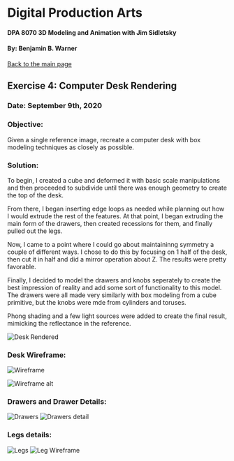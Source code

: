 # Digital Production Arts
#### DPA 8070 3D Modeling and Animation with Jim Sidletsky
#### By: Benjamin B. Warner

[Back to the main page](https://benwarnerdigitalarts.github.io/3Dworks/)

## Exercise 4: Computer Desk Rendering
### Date: September 9th, 2020

### Objective:
Given a single reference image, recreate a computer desk with box modeling techniques as closely as possible.

### Solution:
To begin, I created a cube and deformed it with basic scale manipulations and then proceeded to subdivide until there was enough geometry to create the top of the desk.

From there, I began inserting edge loops as needed while planning out how I would extrude the rest of the features. At that point, I began extruding the main form of the drawers, then created recessions for them, and finally pulled out the legs.

Now, I came to a point where I could go about maintaininng symmetry a couple of different ways. I chose to do this by focusing on 1 half of the desk, then cut it in half and did a mirror operation about Z. The results were pretty favorable.

Finally, I decided to model the drawers and knobs seperately to create the best impression of reality and add some sort of functionality to this model.  The drawers were all made very similarly with box modeling from a cube primitive, but the knobs were mde from cylinders and toruses.

Phong shading and a few light sources were added to create the final result, mimicking the reflectance in the reference.

![Desk Rendered](https://benwarnerdigitalarts.github.io/3Dworks/dpa8070/deskRender/images/deskRendered.PNG)

### Desk Wireframe:
![Wireframe](https://benwarnerdigitalarts.github.io/3Dworks/dpa8070/deskRender/images/deskWireframe.PNG)

![Wireframe alt](https://benwarnerdigitalarts.github.io/3Dworks/dpa8070/deskRender/images/deskWireframe-alt.PNG)

### Drawers and Drawer Details:
![Drawers](https://benwarnerdigitalarts.github.io/3Dworks/dpa8070/deskRender/images/deskDrawers.PNG)
![Drawers detail](https://benwarnerdigitalarts.github.io/3Dworks/dpa8070/deskRender/images/deskDrawerDetails.PNG)

### Legs details:
![Legs](https://benwarnerdigitalarts.github.io/3Dworks/dpa8070/deskRender/images/deskLegDetails.PNG)
![Leg Wireframe](https://benwarnerdigitalarts.github.io/3Dworks/dpa8070/deskRender/images/deskLegWireframe.PNG)